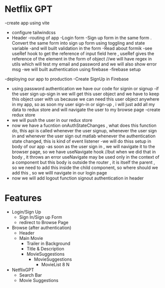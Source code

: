 # Netflix GPT
-create app using vite
- configure tailwindcss
- Header
-routing of app
-Login form
-Sign up form in the same form . Convert the same form into sign up form using toggling and state variable 
-and will built validation in the form
-Read about formik
-see useRef hook to get the reference of input field here , useRef gives the reference of the element in the form of object
//we will have regex in utils which will test my email and password and we will also show error msg
-we will built authentication using firebase
-firebase setup

-deploying our app to production
-Create SignUp in Firebase
- using password authentication we have our code for signin or signup
-if the user sign up-sign in we will get this user object and we have to keep this object user with us because we can need this user object anywhere in my app, so as soon my user sign-in or sign-up , i will just add all my data to redux store and will navigate the user to my browse page
-create redux store
- we will push the user in our redux store
- now we have a fucntion onAuthStateChanges , what does this function do, this api is called whenever the user signup, whenever the user sign in and whenever the user sign out matlab whenever the authentication state changed, this is kind of event listener
-we will do thiss setup in body of our app
-as soon as the user sign in , we will navigate it to the browser page, so we have useNavigate hook
//but when we did that in body , it throws an error useNavigate may be used only in the context of a <Router> component but this body is outside the router , it is itself the parent , so we need to add this inside the child component, so where should we add this , so we willl navigate in our login page
- now we will add logout function signout authentication in header

# Features
- Login/Sign Up
    - Sign In/Sign up Form
    - redirect to Browse Page
- Browse (after authentication)
    - Header
    - Main Movie
        - Trailer in Background
        - Title & Description
        - MovieSuggestions
            - MovieSuggestions
                - MovieList 8 N
- NetflixGPT
    - Search Bar
    - Movie Suggestions

